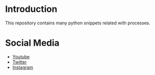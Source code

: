 # Introduction
This repository contains many python snippets related with processes.


# Social Media
- [Youtube](https://youtube.com/Melardev)
- [Twitter](https://twitter.com/@melardev)
- [Instagram](https://instagram.com/melar_dev)